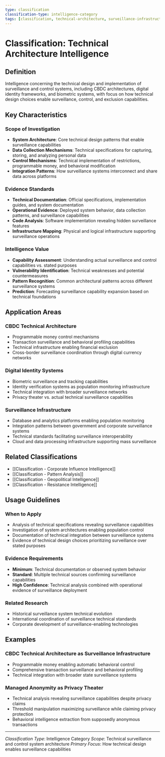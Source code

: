 ```yaml
---
type: classification
classification-type: intelligence-category
tags: [classification, technical-architecture, surveillance-infrastructure, cbdc, digital-id]
---
```


# Classification: Technical Architecture Intelligence

## Definition

Intelligence concerning the technical design and implementation of surveillance and control systems, including CBDC architectures, digital identity frameworks, and biometric systems, with focus on how technical design choices enable surveillance, control, and exclusion capabilities.

## Key Characteristics

### **Scope of Investigation**
- **System Architecture**: Core technical design patterns that enable surveillance capabilities
- **Data Collection Mechanisms**: Technical specifications for capturing, storing, and analyzing personal data
- **Control Mechanisms**: Technical implementation of restrictions, programmable money, and behavioral modification
- **Integration Patterns**: How surveillance systems interconnect and share data across platforms

### **Evidence Standards**
- **Technical Documentation**: Official specifications, implementation guides, and system documentation
- **Operational Evidence**: Deployed system behavior, data collection patterns, and surveillance capabilities
- **Code Analysis**: Software implementation revealing hidden surveillance features
- **Infrastructure Mapping**: Physical and logical infrastructure supporting surveillance operations

### **Intelligence Value**
- **Capability Assessment**: Understanding actual surveillance and control capabilities vs. stated purposes
- **Vulnerability Identification**: Technical weaknesses and potential countermeasures
- **Pattern Recognition**: Common architectural patterns across different surveillance systems
- **Prediction**: Forecasting surveillance capability expansion based on technical foundations

## Application Areas

### **CBDC Technical Architecture**
- Programmable money control mechanisms
- Transaction surveillance and behavioral profiling capabilities
- Technical infrastructure enabling financial exclusion
- Cross-border surveillance coordination through digital currency networks

### **Digital Identity Systems**
- Biometric surveillance and tracking capabilities
- Identity verification systems as population monitoring infrastructure
- Technical integration with broader surveillance networks
- Privacy theater vs. actual technical surveillance capabilities

### **Surveillance Infrastructure**
- Database and analytics platforms enabling population monitoring
- Integration patterns between government and corporate surveillance systems
- Technical standards facilitating surveillance interoperability
- Cloud and data processing infrastructure supporting mass surveillance

## Related Classifications

- [[Classification - Corporate Influence Intelligence]]
- [[Classification - Pattern Analysis]]
- [[Classification - Geopolitical Intelligence]]
- [[Classification - Resistance Intelligence]]

## Usage Guidelines

### **When to Apply**
- Analysis of technical specifications revealing surveillance capabilities
- Investigation of system architectures enabling population control
- Documentation of technical integration between surveillance systems
- Evidence of technical design choices prioritizing surveillance over stated purposes

### **Evidence Requirements**
- **Minimum**: Technical documentation or observed system behavior
- **Standard**: Multiple technical sources confirming surveillance capabilities
- **High Confidence**: Technical analysis combined with operational evidence of surveillance deployment

### **Related Research**
- Historical surveillance system technical evolution
- International coordination of surveillance technical standards
- Corporate development of surveillance-enabling technologies

## Examples

### **CBDC Technical Architecture as Surveillance Infrastructure**
- Programmable money enabling automatic behavioral control
- Comprehensive transaction surveillance and behavioral profiling
- Technical integration with broader state surveillance systems

### **Managed Anonymity as Privacy Theater**
- Technical analysis revealing surveillance capabilities despite privacy claims
- Threshold manipulation maximizing surveillance while claiming privacy protection
- Behavioral intelligence extraction from supposedly anonymous transactions

---
*Classification Type*: Intelligence Category
*Scope*: Technical surveillance and control system architecture
*Primary Focus*: How technical design enables surveillance capabilities
